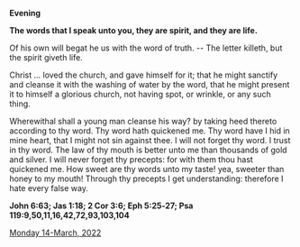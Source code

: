 **Evening**

**The words that I speak unto you, they are spirit, and they are life.**
 
Of his own will begat he us with the word of truth. -- The letter killeth, but the spirit giveth life.
 
Christ ... loved the church, and gave himself for it; that he might sanctify and cleanse it with the washing of water by the word, that he might present it to himself a glorious church, not having spot, or wrinkle, or any such thing.
 
Wherewithal shall a young man cleanse his way? by taking heed thereto according to thy word. Thy word hath quickened me. Thy word have I hid in mine heart, that I might not sin against thee. I will not forget thy word. I trust in thy word. The law of thy mouth is better unto me than thousands of gold and silver. I will never forget thy precepts: for with them thou hast quickened me. How sweet are thy words unto my taste! yea, sweeter than honey to my mouth! Through thy precepts I get understanding: therefore I hate every false way.  

**John 6:63; Jas 1:18; 2 Cor 3:6; Eph 5:25‑27; Psa 119:9,50,11,16,42,72,93,103,104**

[Monday 14-March, 2022](https://t.me/daily_light)
